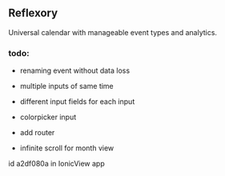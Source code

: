 ## Reflexory

Universal calendar with manageable event types and analytics.

### todo:
* renaming event without data loss
* multiple inputs of same time
* different input fields for each input
* colorpicker input
* add router

* infinite scroll for month view

id a2df080a in IonicView app
